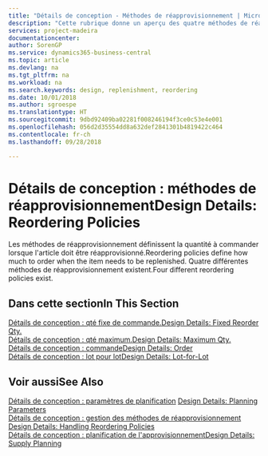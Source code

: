 ```yaml
---
title: "Détails de conception - Méthodes de réapprovisionnement | Microsoft Docs"
description: "Cette rubrique donne un aperçu des quatre méthodes de réapprovisionnement disponibles."
services: project-madeira
documentationcenter: 
author: SorenGP
ms.service: dynamics365-business-central
ms.topic: article
ms.devlang: na
ms.tgt_pltfrm: na
ms.workload: na
ms.search.keywords: design, replenishment, reordering
ms.date: 10/01/2018
ms.author: sgroespe
ms.translationtype: HT
ms.sourcegitcommit: 9dbd92409ba02281f008246194f3ce0c53e4e001
ms.openlocfilehash: 056d2d35554dd8a632def2841301b4819422c464
ms.contentlocale: fr-ch
ms.lasthandoff: 09/28/2018

---
```

# <a name="design-details-reordering-policies"></a><span data-ttu-id="9647d-103">Détails de conception : méthodes de réapprovisionnement</span><span class="sxs-lookup"><span data-stu-id="9647d-103">Design Details: Reordering Policies</span></span>
<span data-ttu-id="9647d-104">Les méthodes de réapprovisionnement définissent la quantité à commander lorsque l'article doit être réapprovisionné.</span><span class="sxs-lookup"><span data-stu-id="9647d-104">Reordering policies define how much to order when the item needs to be replenished.</span></span> <span data-ttu-id="9647d-105">Quatre différentes méthodes de réapprovisionnement existent.</span><span class="sxs-lookup"><span data-stu-id="9647d-105">Four different reordering policies exist.</span></span>  

## <a name="in-this-section"></a><span data-ttu-id="9647d-106">Dans cette section</span><span class="sxs-lookup"><span data-stu-id="9647d-106">In This Section</span></span>  
[<span data-ttu-id="9647d-107">Détails de conception : qté fixe de commande.</span><span class="sxs-lookup"><span data-stu-id="9647d-107">Design Details: Fixed Reorder Qty.</span></span>](design-details-fixed-reorder-qty.md)  
[<span data-ttu-id="9647d-108">Détails de conception : qté maximum.</span><span class="sxs-lookup"><span data-stu-id="9647d-108">Design Details: Maximum Qty.</span></span>](design-details-maximum-qty.md)  
[<span data-ttu-id="9647d-109">Détails de conception : commande</span><span class="sxs-lookup"><span data-stu-id="9647d-109">Design Details: Order</span></span>](design-details-order.md)  
[<span data-ttu-id="9647d-110">Détails de conception : lot pour lot</span><span class="sxs-lookup"><span data-stu-id="9647d-110">Design Details: Lot-for-Lot</span></span>](design-details-lot-for-lot.md)  

## <a name="see-also"></a><span data-ttu-id="9647d-111">Voir aussi</span><span class="sxs-lookup"><span data-stu-id="9647d-111">See Also</span></span>  
<span data-ttu-id="9647d-112">[Détails de conception : paramètres de planification](design-details-planning-parameters.md) </span><span class="sxs-lookup"><span data-stu-id="9647d-112">[Design Details: Planning Parameters](design-details-planning-parameters.md) </span></span>  
<span data-ttu-id="9647d-113">[Détails de conception : gestion des méthodes de réapprovisionnement](design-details-handling-reordering-policies.md) </span><span class="sxs-lookup"><span data-stu-id="9647d-113">[Design Details: Handling Reordering Policies](design-details-handling-reordering-policies.md) </span></span>  
[<span data-ttu-id="9647d-114">Détails de conception : planification de l'approvisionnement</span><span class="sxs-lookup"><span data-stu-id="9647d-114">Design Details: Supply Planning</span></span>](design-details-supply-planning.md)

